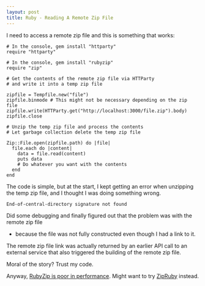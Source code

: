 ```yaml
---
layout: post
title: Ruby - Reading A Remote Zip File
---
```


I need to access a remote zip file and this is something that works:

    # In the console, gem install "httparty"
    require "httparty"

    # In the console, gem install "rubyzip"
    require "zip"

    # Get the contents of the remote zip file via HTTParty
    # and write it into a temp zip file

    zipfile = Tempfile.new("file")
    zipfile.binmode # This might not be necessary depending on the zip file
    zipfile.write(HTTParty.get("http://localhost:3000/file.zip").body)
    zipfile.close

    # Unzip the temp zip file and process the contents
    # Let garbage collection delete the temp zip file

    Zip::File.open(zipfile.path) do |file|
      file.each do |content|
        data = file.read(content)
        puts data
        # Do whatever you want with the contents
      end
    end

The code is simple, but at the start, I kept getting an error when unzipping the temp zip file,
and I thought I was doing something wrong.

    End-of-central-directory signature not found

Did some debugging and finally figured out that the problem was with the remote zip file
- because the file was not fully constructed even though I had a link to it.

The remote zip file link was actually returned by an earlier API call to an external service
that also triggered the building of the remote zip file.

Moral of the story? Trust my code.

Anyway, [RubyZip is poor in performance](http://blog.huangzhimin.com/2012/10/02/avoid-using-rubyzip/). Might want to try [ZipRuby](http://zipruby.rubyforge.org/) instead.
